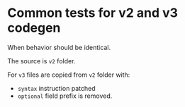 # Common tests for v2 and v3 codegen

When behavior should be identical.

The source is `v2` folder.

For `v3` files are copied from `v2` folder with:
* `syntax` instruction patched
* `optional` field prefix is removed.
